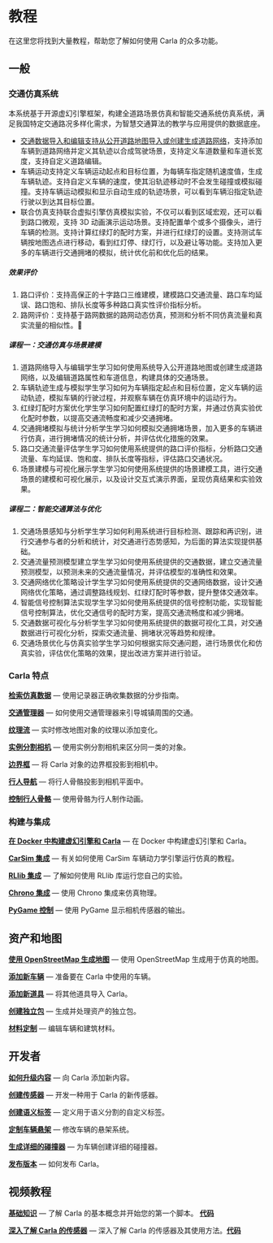 # 教程

在这里您将找到大量教程，帮助您了解如何使用 Carla 的众多功能。

## 一般

### 交通仿真系统

本系统基于开源虚幻引擎框架，构建全道路场景仿真和智能交通系统仿真系统，满足我国特定交通路况多样化需求，为智慧交通算法的教学与应用提供的数据底座。

- [交通数据导入和编辑支持从公开道路地图导入或创建生成道路网络](course/scenario.md#generateMapByOpenMap)，支持添加车辆到道路网络并定义其轨迹以合成驾驶场景，支持定义车道数量和车道长宽度，支持自定义道路编辑。
- 车辆运动支持定义车辆运动起点和目标位置，为每辆车指定随机速度值，生成车辆轨迹。支持自定义车辆的速度，使其沿轨迹移动时不会发生碰撞或模拟碰撞。支持车辆运动模拟和显示自动生成的轨迹场景，可以看到车辆沿指定轨迹行驶以到达其目标位置。
- 联合仿真支持联合虚拟引擎仿真模拟实验，不仅可以看到区域宏观，还可以看到路口微观，支持 3D 动画演示运动场景。支持配置单个或多个摄像头，进行车辆的检测。支持计算红绿灯的配时方案，并进行红绿灯的设置。支持测试车辆按地图选点进行移动，看到红灯停、绿灯行，以及避让等功能。支持加入更多的车辆进行交通拥堵的模拟，统计优化前和优化后的结果。

##### 效果评价

1. 路口评价：支持高保正的十字路口三维建模，建模路口交通流量、路口车均延误、路口饱和、排队长度等多种路口真实性评价指标分析。
2. 路网评价：支持基于路网数据的路网动态仿真，预测和分析不同仿真流量和真实流量的相似性。

##### 课程一：交通仿真与场景建模

1. 道路网络导入与编辑学生学习如何使用系统导入公开道路地图或创建生成道路网络，以及编辑道路属性和车道信息，构建具体的交通场景。
2. 车辆轨迹生成与模拟学生学习如何为车辆指定起点和目标位置，定义车辆的运动轨迹，模拟车辆的行驶过程，并观察车辆在仿真环境中的运动行为。
3. 红绿灯配时方案优化学生学习如何配置红绿灯的配时方案，并通过仿真实验优化配时参数，以提高交通流畅度和减少交通拥堵。
4. 交通拥堵模拟与统计分析学生学习如何模拟交通拥堵场景，加入更多的车辆进行仿真，进行拥堵情况的统计分析，并评估优化措施的效果。
5. 路口交通流量评估学生学习如何使用系统提供的路口评价指标，分析路口交通流量、车均延误、饱和度、排队长度等指标，评估路口交通状况。
6. 场景建模与可视化展示学生学习如何使用系统提供的场景建模工具，进行交通场景的建模和可视化展示，以及设计交互式演示界面，呈现仿真结果和实验效果。

##### 课程二：智能交通算法与优化

1. 交通场景感知与分析学生学习如何利用系统进行目标检测、跟踪和再识别，进行交通参与者的分析和统计，对交通进行态势感知，为后面的算法实现提供基础。
2. 交通流量预测模型建立学生学习如何使用系统提供的交通数据，建立交通流量预测模型，以预测未来的交通流量情况，并评估模型的准确性和效果。
3. 交通网络优化策略设计学生学习如何使用系统提供的交通网络数据，设计交通网络优化策略，通过调整路线规划、红绿灯配时等参数，提升整体交通效率。
4. 智能信号控制算法实现学生学习如何使用系统提供的信号控制功能，实现智能信号控制算法，优化交通信号的配时方案，提高交通流畅度和减少拥堵。
5. 交通数据可视化与分析学生学习如何使用系统提供的数据可视化工具，对交通数据进行可视化分析，探索交通流量、拥堵状况等趋势和规律。
6. 交通场景优化与仿真实验学生学习如何根据实际交通问题，进行场景优化和仿真实验，评估优化策略的效果，提出改进方案并进行验证。

### Carla 特点

[__检索仿真数据__](tuto_G_retrieve_data.md) — 使用记录器正确收集数据的分步指南。

[__交通管理器__](tuto_G_traffic_manager.md) — 如何使用交通管理器来引导城镇周围的交通。

[__纹理流__](tuto_G_texture_streaming.md) — 实时修改地图对象的纹理以添加变化。

[__实例分割相机__](tuto_G_instance_segmentation_sensor.md) — 使用实例分割相机来区分同一类的对象。

[__边界框__](tuto_G_bounding_boxes.md) — 将  Carla 对象的边界框投影到相机中。  

[__行人导航__](tuto_G_pedestrian_navigation.md) — 将行人骨骼投影到相机平面中。

[__控制行人骨骼__](tuto_G_control_walker_skeletons.md) — 使用骨骼为行人制作动画。


### 构建与集成

[__在 Docker 中构建虚幻引擎和 Carla__](build_docker_unreal.md) — 在 Docker 中构建虚幻引擎和 Carla。

[__CarSim 集成__](tuto_G_carsim_integration.md) — 有关如何使用 CarSim 车辆动力学引擎运行仿真的教程。

[__RLlib 集成__](tuto_G_rllib_integration.md) — 了解如何使用 RLlib 库运行您自己的实验。

[__Chrono 集成__](tuto_G_chrono.md) —  使用 Chrono 集成来仿真物理。

[__PyGame 控制__](tuto_G_pygame.md) — 使用 PyGame 显示相机传感器的输出。


## 资产和地图

[__使用 OpenStreetMap 生成地图__](tuto_G_openstreetmap.md) — 使用 OpenStreetMap 生成用于仿真的地图。 

[__添加新车辆__](tuto_A_add_vehicle.md) — 准备要在 Carla 中使用的车辆。

[__添加新道具__](tuto_A_add_props.md) — 将其他道具导入 Carla。

[__创建独立包__](tuto_A_create_standalone.md) — 生成并处理资产的独立包。 

[__材料定制__](tuto_A_material_customization.md) — 编辑车辆和建筑材料。


## 开发者

[__如何升级内容__](tuto_D_contribute_assets.md) —  向 Carla 添加新内容。

[__创建传感器__](tuto_D_create_sensor.md) — 开发一种用于 Carla 的新传感器。 

[__创建语义标签__](tuto_D_create_semantic_tags.md) — 定义用于语义分割的自定义标签。  

[__定制车辆悬架__](tuto_D_customize_vehicle_suspension.md) —  修改车辆的悬架系统。  

[__生成详细的碰撞器__](tuto_D_generate_colliders.md) — 为车辆创建详细的碰撞器。  

[__发布版本__](tuto_D_make_release.md) — 如何发布 Carla。


## 视频教程

[__基础知识__](https://www.youtube.com/watch?v=pONr1R1dy88) — 了解 Carla 的基本概念并开始您的第一个脚本。 [__代码__](https://carla-releases.s3.eu-west-3.amazonaws.com/Docs/Fundamentals.ipynb)  

[__深入了解 Carla 的传感器__](https://www.youtube.com/watch?v=om8klsBj4rc) — 深入了解 Carla 的传感器及其使用方法。[__代码__](https://carla-releases.s3.eu-west-3.amazonaws.com/Docs/Sensors_code.zip)
